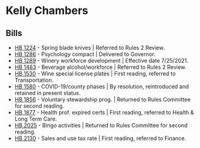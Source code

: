 # Kelly Chambers
## Bills
* [HB 1224](/bill/2021-22/hb/1224/) - Spring blade knives | Referred to Rules 2 Review.
* [HB 1286](/bill/2021-22/hb/1286/) - Psychology compact | Delivered to Governor.
* [HB 1289](/bill/2021-22/hb/1289/) - Winery workforce development | Effective date 7/25/2021.
* [HB 1483](/bill/2021-22/hb/1483/) - Beverage alcohol/workforce | Referred to Rules 2 Review.
* [HB 1530](/bill/2021-22/hb/1530/) - Wine special license plates | First reading, referred to Transportation.
* [HB 1580](/bill/2021-22/hb/1580/) - COVID-19/county phases | By resolution, reintroduced and retained in present status.
* [HB 1856](/bill/2021-22/hb/1856/) - Voluntary stewardship prog. | Returned to Rules Committee for second reading.
* [HB 1877](/bill/2021-22/hb/1877/) - Health prof. expired certs | First reading, referred to Health & Long Term Care.
* [HB 2025](/bill/2021-22/hb/2025/) - Bingo activities | Returned to Rules Committee for second reading.
* [HB 2130](/bill/2021-22/hb/2130/) - Sales and use tax rate | First reading, referred to Finance.

